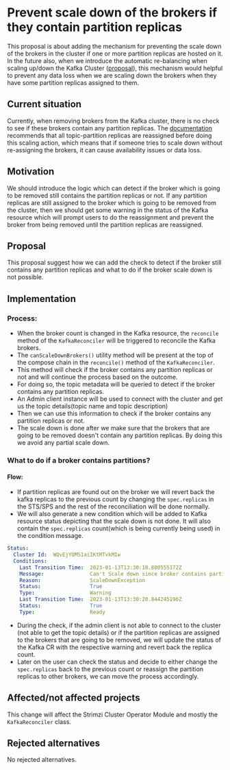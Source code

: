 
# Prevent scale down of the brokers if they contain partition replicas

This proposal is about adding the mechanism for preventing the scale down of the brokers in the cluster if one or more partition replicas are hosted on it.
In the future also, when we introduce the automatic re-balancing when scaling up/down the Kafka Cluster ([proposal](https://github.com/strimzi/proposals/pull/57)), this mechanism would helpful to prevent any data loss when we are scaling down the brokers when they have some partition replicas assigned to them.

## Current situation

Currently, when removing brokers from the Kafka cluster, there is no check to see if these brokers contain any partition replicas.
The [documentation](https://strimzi.io/docs/operators/latest/configuring.html#scaling-clusters-str) recommends that all topic-partition replicas are reassigned before doing this scaling action, which means that if someone tries to scale down without re-assigning the brokers, it can cause availability issues or data loss.

## Motivation

We should introduce the logic which can detect if the broker which is going to be removed still contains the partition replicas or not.
If any partition replicas are still assigned to the broker which is going to be removed from the cluster, then we should get some warning in the status of the Kafka resource which will prompt users to do the reassignment and prevent the broker from being removed until the partition replicas are reassigned.

## Proposal

This proposal suggest how we can add the check to detect if the broker still contains any partition replicas and what to do if the broker scale down is not possible.

## Implementation

### Process:

- When the broker count is changed in the Kafka resource, the `reconcile` method of the `KafkaReconciler` will be triggered to reconcile the Kafka brokers.
- The `canScaleDownBrokers()` utility method will be present at the top of the compose chain in the `reconcile()` method of the `KafkaReconciler`.
- This method will check if the broker contains any partition replicas or not and will continue the process based on the outcome.
- For doing so, the topic metadata will be queried to detect if the broker contains any partition replicas.
- An Admin client instance will be used to connect with the cluster and get us the topic details(topic name and topic description)
- Then we can use this information to check if the broker contains any partition replicas or not.
- The scale down is done after we make sure that the brokers that are going to be removed doesn't contain any partition replicas. By doing this we avoid any partial scale down.

### What to do if a broker contains partitions?

#### Flow:

- If partition replicas are found out on the broker we will revert back the kafka replicas to the previous count by changing the `spec.replicas` in the STS/SPS and the rest of the reconciliation will be done normally.
- We will also generate a new condition which will be added to Kafka resource status depicting that the scale down is not done. It will also contain the `spec.replicas` count(which is being currently being used) in the condition message.
```yaml
Status:
  Cluster Id:  WQvEjYUMS1aiIKtMTvkMIw
  Conditions:
    Last Transition Time:  2023-01-13T13:30:18.880555172Z
    Message:               Can't Scale down since broker contains partition replicas. Ignoring `replicas` setting in Kafka custom resource: my-cluster-kafka. Current `spec.replicas` value is 3
    Reason:                ScaleDownException
    Status:                True
    Type:                  Warning
    Last Transition Time:  2023-01-13T13:30:20.844245196Z
    Status:                True
    Type:                  Ready
```
- During the check, if the admin client is not able to connect to the cluster (not able to get the topic details) or if the partition replicas are assigned to the brokers that are going to be removed, we will update the status of the Kafka CR with the respective warning and revert back the replica count.
- Later on the user can check the status and decide to either change the `spec.replicas` back to the previous count or reassign the partition replicas to other brokers, we can move the process accordingly.
  
## Affected/not affected projects

This change will affect the Strimzi Cluster Operator Module and mostly the `KafkaReconciler` class.

## Rejected alternatives

No rejected alternatives.